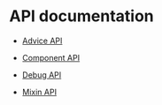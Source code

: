 # API documentation

* [Advice API](advice_api.md)
<!-- small description could go here -->
* [Component API](component_api.md)
<!-- small description could go here -->
* [Debug API](debug_api.md)
<!-- small description could go here -->
* [Mixin API](mixin_api.md)
<!-- small description could go here -->